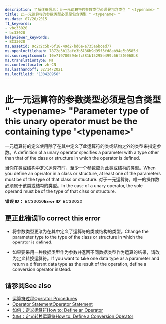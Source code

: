 ```yaml
---
description: 了解详细信息：此一元运算符的参数类型必须是包含类型 " <typename> "
title: 此一元运算符的参数类型必须是包含类型 " <typename> "
ms.date: 07/20/2015
f1_keywords:
- vbc33020
- bc33020
helpviewer_keywords:
- BC33020
ms.assetid: 9c2c2c5b-6f18-49d2-bd6e-e735a6bced77
ms.openlocfilehash: 7872e3b12afe3b5786b9d95f3fd8ab94e5b0585d
ms.sourcegitcommit: 10e719780594efc781b15295e499c66f316068b8
ms.translationtype: MT
ms.contentlocale: zh-CN
ms.lasthandoff: 02/14/2021
ms.locfileid: "100428956"
---
```

# <a name="parameter-type-of-this-unary-operator-must-be-the-containing-type-typename"></a><span data-ttu-id="cb62c-103">此一元运算符的参数类型必须是包含类型 " \<typename> "</span><span class="sxs-lookup"><span data-stu-id="cb62c-103">Parameter type of this unary operator must be the containing type '\<typename>'</span></span>

<span data-ttu-id="cb62c-104">一元运算符的定义使用除了在其中定义了此运算符的类或结构之外的类型来指定参数。</span><span class="sxs-lookup"><span data-stu-id="cb62c-104">A definition of a unary operator specifies a parameter with a type other than that of the class or structure in which the operator is defined.</span></span>  
  
 <span data-ttu-id="cb62c-105">当你在类或结构中定义运算符时，至少一个参数应为此类或结构的类型。</span><span class="sxs-lookup"><span data-stu-id="cb62c-105">When you define an operator in a class or structure, at least one of the parameters must be of the type of that class or structure.</span></span> <span data-ttu-id="cb62c-106">对于一元运算符，唯一的操作数必须属于该类或结构的类型。</span><span class="sxs-lookup"><span data-stu-id="cb62c-106">In the case of a unary operator, the sole operand must be of the type of that class or structure.</span></span>  
  
 <span data-ttu-id="cb62c-107">**错误 ID：** BC33020</span><span class="sxs-lookup"><span data-stu-id="cb62c-107">**Error ID:** BC33020</span></span>  
  
## <a name="to-correct-this-error"></a><span data-ttu-id="cb62c-108">更正此错误</span><span class="sxs-lookup"><span data-stu-id="cb62c-108">To correct this error</span></span>  
  
- <span data-ttu-id="cb62c-109">将参数类型更改为在其中定义了运算符的类或结构的类型。</span><span class="sxs-lookup"><span data-stu-id="cb62c-109">Change the parameter type to the type of the class or structure in which the operator is defined.</span></span>  
  
- <span data-ttu-id="cb62c-110">如果要采用一种数据类型作为参数并返回不同数据类型作为运算的结果，请改为定义转换运算符。</span><span class="sxs-lookup"><span data-stu-id="cb62c-110">If you want to take one data type as a parameter and return a different data type as the result of the operation, define a conversion operator instead.</span></span>  
  
## <a name="see-also"></a><span data-ttu-id="cb62c-111">请参阅</span><span class="sxs-lookup"><span data-stu-id="cb62c-111">See also</span></span>

- [<span data-ttu-id="cb62c-112">运算符过程</span><span class="sxs-lookup"><span data-stu-id="cb62c-112">Operator Procedures</span></span>](../programming-guide/language-features/procedures/operator-procedures.md)
- [<span data-ttu-id="cb62c-113">Operator Statement</span><span class="sxs-lookup"><span data-stu-id="cb62c-113">Operator Statement</span></span>](../language-reference/statements/operator-statement.md)
- [<span data-ttu-id="cb62c-114">如何：定义运算符</span><span class="sxs-lookup"><span data-stu-id="cb62c-114">How to: Define an Operator</span></span>](../programming-guide/language-features/procedures/how-to-define-an-operator.md)
- [<span data-ttu-id="cb62c-115">如何：定义转换运算符</span><span class="sxs-lookup"><span data-stu-id="cb62c-115">How to: Define a Conversion Operator</span></span>](../programming-guide/language-features/procedures/how-to-define-a-conversion-operator.md)
